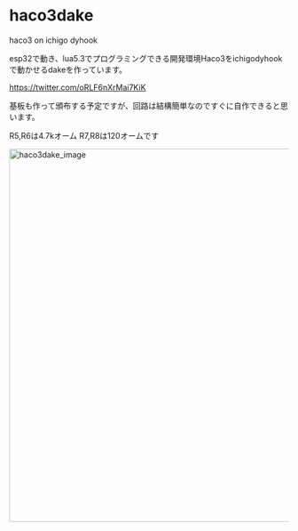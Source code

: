 # haco3dake
haco3 on ichigo dyhook

esp32で動き、lua5.3でプログラミングできる開発環境Haco3をichigodyhookで動かせるdakeを作っています。

https://twitter.com/oRLF6nXrMai7KiK

基板も作って頒布する予定ですが、回路は結構簡単なのですぐに自作できると思います。

R5,R6は4.7kオーム
R7,R8は120オームです

<img width="671" alt="haco3dake_image" src="https://github.com/dentaro/haco3dake/assets/77978725/30eccf07-4129-436c-832d-f2368a9155dc">


